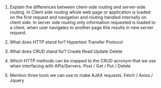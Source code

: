 1. Explain the differences between client-side routing and server-side routing.
  In Client side routing whole web page or application is loaded on the first request and navigation and routing handled internally on client side.
  In server side routing only information requested is loaded to a client, when user navigates to another page this results in new server request.

2. What does HTTP stand for?
  Hypertext Transfer Protocol
  
3. What does CRUD stand for?
  Create Read Update Delete
  
4. Which HTTP methods can be mapped to the CRUD acronym that we use when interfacing with APIs/Servers.
  Post / Get / Put / Delete
  
5. Mention three tools we can use to make AJAX requests.
  Fetch / Axios / Jquery
  